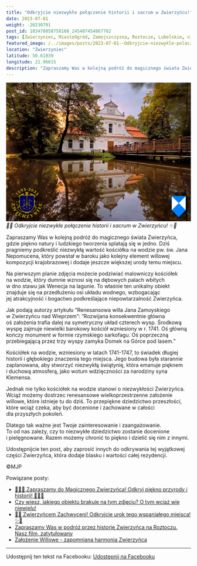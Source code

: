 ```yaml
---
title: "Odkryjcie niezwykłe połączenie historii i sacrum w Zwierzyńcu!"
date: 2023-07-01
weight: -20230701
post_id: 103478058758108_245407454867782
tags: [Zwierzyniec, MiastoOgród, Zamojszczyzna, Roztocze, Lubelskie, villarestituta, turystyka, dziedzictwo, zabytki, krajobrazy, TajemnicePrzeszłości, PodróżeWczasie, MagiczneMiejsce]
featured_image: /../images/posts/2023-07-01--Odkryjcie-niezwykle-polaczenie-historii-i-sacrum.jpg
location: "Zwierzyniec"
latitude: 50.61039
longitude: 22.96615
description: "Zapraszamy Was w kolejną podróż do magicznego świata Zwierzyńca, gdzie piękno natury i ludzkiego tworzenia splatają się w jedno. Dziś pragniemy podkre..."
---
```


![🌟✨ Odkryjcie niezwykłe połączenie historii i sacrum w Zwierzyńcu! ✨🌟](/images/posts/2023-07-01--Odkryjcie-niezwykle-polaczenie-historii-i-sacrum.jpg)
*🌟✨ Odkryjcie niezwykłe połączenie historii i sacrum w Zwierzyńcu! ✨🌟*

Zapraszamy Was w kolejną podróż do magicznego świata Zwierzyńca, gdzie piękno natury i ludzkiego tworzenia splatają się w jedno. Dziś pragniemy podkreślić niezwykłą wartość kościółka na wodzie pw. św. Jana Nepomucena, który powstał w baroku jako kolejny element willowej kompozycji krajobrazowej i dodaje jeszcze większej urody temu miejscu.

Na pierwszym planie zdjęcia możecie podziwiać malowniczy kościółek na wodzie, który dumnie wznosi się na dębowych palach wbitych w dno stawu jak Wenecja na lagunie. To właśnie ten unikalny obiekt znajduje się na przedłużeniu osi układu wodnego, wzbogacając jej atrakcyjność i bogactwo podkreślające niepowtarzalność Zwierzyńca.

Jak podają autorzy artykułu “Renesansowa willa Jana Zamoyskiego w Zwierzyńcu nad Wieprzem”:
“Rozwijana konsekwentnie główna oś założenia trafia dalej na symetryczny układ czterech wysp. Środkową wyspę zajmuje niewielki barokowy kościół wzniesiony w r. 1741. Oś główną kończy monument w formie rzymskiego sarkofagu. Oś poprzeczną przebiegającą przez trzy wyspy zamyka Domek na Górce pod lasem.”

Kościółek na wodzie, wzniesiony w latach 1741-1747, to świadek długiej historii i głębokiego znaczenia tego miejsca. Jego budowa była starannie zaplanowana, aby stworzyć niezwykłą świątynię, która emanuje pięknem i duchową atmosferą, jako wotum wdzięczności za narodziny syna Klemensa.

Jednak nie tylko kościółek na wodzie stanowi o niezwykłości Zwierzyńca. Wciąż możemy dostrzec renesansowe wielkoprzestrzenne założenie willowe, które istnieje tu do dziś. To przepiękne dziedzictwo przeszłości, które wciąż czeka, aby być docenione i zachowane w całości dla przyszłych pokoleń.

Dlatego tak ważne jest Twoje zainteresowanie i zaangażowanie. To od nas zależy, czy to niezwykłe dziedzictwo zostanie docenione i pielęgnowane. Razem możemy chronić to piękno i dzielić się nim z innymi.

Udostępnijcie ten post, aby zaprosić innych do odkrywania tej wyjątkowej części Zwierzyńca, która dodaje blasku i wartości całej rezydencji.



©MJP

Powiązane posty:
- [🌳🏰🦌 Zapraszamy do Magicznego Zwierzyńca! Odkryj piękno przyrody i historii! 🌳🏰🦌](/posts/-Zapraszamy-do-Magicznego-Zwierzynca-Odkryj-piekno-przyrody)
- [Czy wiesz, jakiego obiektu brakuje na tym zdjęciu? O tym wciąż wie niewielu!](/posts/Czy-wiesz-jakiego-obiektu-brakuje-na-tym-zdjeciu-O-tym)
- [🌟✨ Zwierzyńcem Zachwyceni! Odkryjcie urok tego wspaniałego miejsca! ✨🌟](/posts/-Zwierzyncem-Zachwyceni-Odkryjcie-urok-tego-wspanialego)
- [Zapraszamy Was w podróż przez historię Zwierzyńca na Roztoczu. Nasz film, zatytułowany ](/posts/Zapraszamy-Was-w-podroz-przez-historie-Zwierzynca)
- [Założenie Willowe - zapomniana harmonia Zwierzyńca](/posts/Zalozenie-Willowe-zapomniana-harmonia-Zwierzynca)


---

Udostępnij ten tekst na Facebooku:
[Udostępnij na Facebooku](https://www.facebook.com/sharer/sharer.php?u=https://stowarzyszeniewachniewskiej.pl/posts/-Odkryjcie-niezwykle-polaczenie-historii-i-sacrum)

<script type="application/ld+json">
{
  "@context": "https://schema.org",
  "@type": "BlogPosting",
  "headline": "🌟✨ Odkryjcie niezwykłe połączenie historii i sacrum w Zwierzyńcu! ✨🌟",
  "datePublished": "2023-07-01",
  "dateModified": "2023-07-01",
  "author": {
    "@type": "Person",
    "name": "Michał Jan Patyk"
  },
  "publisher": {
    "@type": "Organization",
    "name": "Stowarzyszenie im. Aleksandry Wachniewskiej",
    "logo": {
      "@type": "ImageObject",
      "url": "https://stowarzyszeniewachniewskiej.pl/images/logo/logo.svg"
    }
  },
  "mainEntityOfPage": {
    "@type": "WebPage",
    "@id": "https://stowarzyszeniewachniewskiej.pl/posts/-Odkryjcie-niezwykle-polaczenie-historii-i-sacrum"
  },
  "image": {
    "@type": "ImageObject",
    "url": "https://stowarzyszeniewachniewskiej.pl/images/posts/2023-07-01--Odkryjcie-niezwykle-polaczenie-historii-i-sacrum.jpg"
  },
  "articleSection": "Dziedzictwo Kulturowe i Zabytki",
  "keywords": "Zwierzyniec, MiastoOgród, Zamojszczyzna, Roztocze, Lubelskie, villarestituta, turystyka, dziedzictwo, zabytki, krajobrazy, TajemnicePrzeszłości, PodróżeWczasie, MagiczneMiejsce",
  "wordCount": 275,
  "articleBody": "Zapraszamy Was w kolejną podróż do magicznego świata Zwierzyńca, gdzie piękno natury i ludzkiego tworzenia splatają się w jedno. Dziś pragniemy podkreślić niezwykłą wartość kościółka na wodzie pw. św. Jana Nepomucena, który powstał w baroku jako kolejny element willowej kompozycji krajobrazowej i dodaje jeszcze większej urody temu miejscu.\n\nNa pierwszym planie zdjęcia możecie podziwiać malowniczy kościółek na wodzie, który dumnie wznosi się na dębowych palach wbitych w dno stawu jak Wenecja na lagunie. To właśnie ten unikalny obiekt znajduje się na przedłużeniu osi układu wodnego, wzbogacając jej atrakcyjność i bogactwo podkreślające niepowtarzalność Zwierzyńca.\n\nJak podają autorzy artykułu “Renesansowa willa Jana Zamoyskiego w Zwierzyńcu nad Wieprzem”:\n“Rozwijana konsekwentnie główna oś założenia trafia dalej na symetryczny układ czterech wysp. Środkową wyspę zajmuje niewielki barokowy kościół wzniesiony w r. 1741. Oś główną kończy monument w formie rzymskiego sarkofagu. Oś poprzeczną przebiegającą przez trzy wyspy zamyka Domek na Górce pod lasem.”\n\nKościółek na wodzie, wzniesiony w latach 1741-1747, to świadek długiej historii i głębokiego znaczenia tego miejsca. Jego budowa była starannie zaplanowana, aby stworzyć niezwykłą świątynię, która emanuje pięknem i duchową atmosferą, jako wotum wdzięczności za narodziny syna Klemensa.\n\nJednak nie tylko kościółek na wodzie stanowi o niezwykłości Zwierzyńca. Wciąż możemy dostrzec renesansowe wielkoprzestrzenne założenie willowe, które istnieje tu do dziś. To przepiękne dziedzictwo przeszłości, które wciąż czeka, aby być docenione i zachowane w całości dla przyszłych pokoleń.\n\nDlatego tak ważne jest Twoje zainteresowanie i zaangażowanie. To od nas zależy, czy to niezwykłe dziedzictwo zostanie docenione i pielęgnowane. Razem możemy chronić to piękno i dzielić się nim z innymi.\n\nUdostępnijcie ten post, aby zaprosić innych do odkrywania tej wyjątkowej części Zwierzyńca, która dodaje blasku i wartości całej rezydencji.\n\n            \n\n©MJP",
  "description": "Odkryj piękno Zwierzyńca i jego zabytki.",
  "copyrightHolder": {
    "@type": "Person",
    "name": "Michał Jan Patyk"
  }
}
</script>
<script type="application/ld+json">
{
  "@context": "https://schema.org",
  "@type": "BreadcrumbList",
  "itemListElement": [
    {
      "@type": "ListItem",
      "position": 1,
      "name": "Home",
      "item": "https://stowarzyszeniewachniewskiej.pl"
    },
    {
      "@type": "ListItem",
      "position": 2,
      "name": "posts",
      "item": "https://stowarzyszeniewachniewskiej.pl/posts"
    },
    {
      "@type": "ListItem",
      "position": 3,
      "name": "🌟✨ Odkryjcie niezwykłe połączenie historii i sacrum w Zwierzyńcu! ✨🌟",
      "item": "https://stowarzyszeniewachniewskiej.pl/posts/-Odkryjcie-niezwykle-polaczenie-historii-i-sacrum"
    }
  ]
}
</script>
